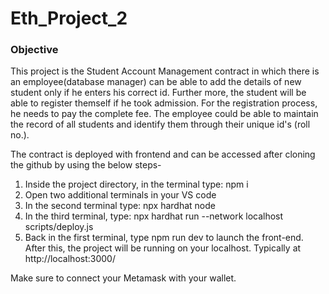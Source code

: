 # Eth_Project_2

### Objective
This project is the Student Account Management contract in which there is an employee(database manager) can be able to add the details of new student only if he enters his correct id. Further more, the student will be able to register themself if he took admission. For the registration process, he needs to pay the complete fee.
The employee could be able to maintain the record of all students and identify them through their unique id's (roll no.).

The contract is deployed with frontend and can be accessed after cloning the github by using the below steps-
  1. Inside the project directory, in the terminal type: npm i
  2. Open two additional terminals in your VS code
  3. In the second terminal type: npx hardhat node
  4. In the third terminal, type: npx hardhat run --network localhost scripts/deploy.js
  5. Back in the first terminal, type npm run dev to launch the front-end.
  After this, the project will be running on your localhost. Typically at http://localhost:3000/

Make sure to connect your Metamask with your wallet.
